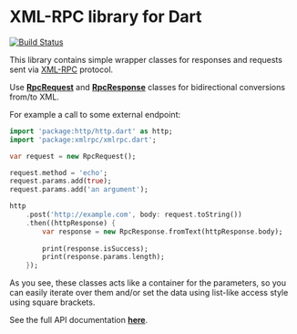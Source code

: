 # XML-RPC library for Dart

[![Build Status](https://drone.io/github.com/abarabas/dart-xmlrpc/status.png)](https://drone.io/github.com/abarabas/dart-xmlrpc/latest)

This library contains simple wrapper classes for responses and requests sent via [XML-RPC](http://en.wikipedia.org/wiki/XML-RPC) protocol.

Use [**RpcRequest**](lib/src/rpc_request.dart) and [**RpcResponse**](lib/src/rpc_response.dart) classes for bidirectional conversions from/to XML.

For example a call to some external endpoint:
```dart
import 'package:http/http.dart' as http;
import 'package:xmlrpc/xmlrpc.dart';

var request = new RpcRequest();

request.method = 'echo';
request.params.add(true);
request.params.add('an argument');

http
    .post('http://example.com', body: request.toString())
    .then((httpResponse) {
        var response = new RpcResponse.fromText(httpResponse.body);
    
        print(response.isSuccess);
        print(response.params.length);
    });
```

As you see, these classes acts like a container for the parameters,
so you can easily iterate over them and/or set the data using list-like
access style using square brackets.

See the full API documentation [**here**](http://o-nix.me/dart-xmlrpc/xmlrpc.html).

